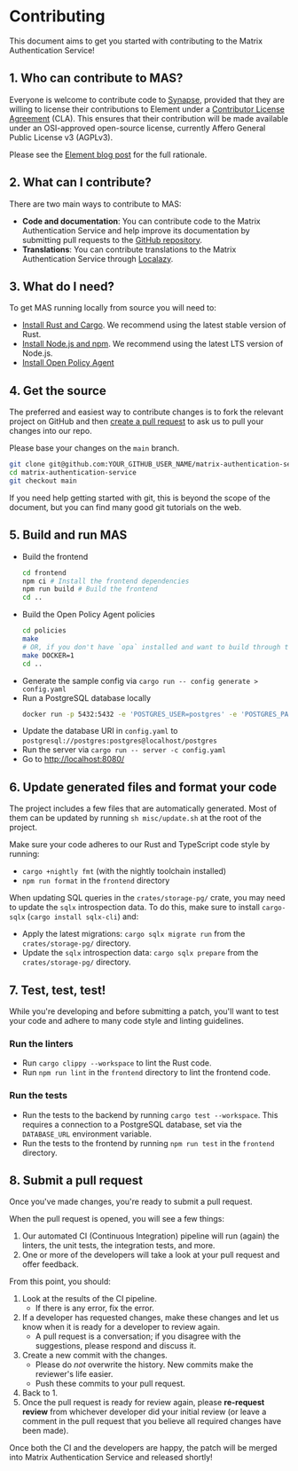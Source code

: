 # Contributing

This document aims to get you started with contributing to the Matrix Authentication Service!

## 1. Who can contribute to MAS?

Everyone is welcome to contribute code to [Synapse](https://github.com/element-hq/matrix-authentication-service), provided that they are willing to license their contributions to Element under a [Contributor License Agreement](https://cla-assistant.io/element-hq/matrix-authentication-service) (CLA). This ensures that their contribution will be made available under an OSI-approved open-source license, currently Affero General Public License v3 (AGPLv3).

Please see the [Element blog post](https://element.io/blog/synapse-now-lives-at-github-com-element-hq-synapse/) for the full rationale.

## 2. What can I contribute?

There are two main ways to contribute to MAS:

- **Code and documentation**: You can contribute code to the Matrix Authentication Service and help improve its documentation by submitting pull requests to the [GitHub repository](https://github.com/element-hq/matrix-authentication-service).
- **Translations**: You can contribute translations to the Matrix Authentication Service through [Localazy](https://localazy.com/p/matrix-authentication-service).

## 3. What do I need?

To get MAS running locally from source you will need to:

- [Install Rust and Cargo](https://www.rust-lang.org/learn/get-started). We recommend using the latest stable version of Rust.
- [Install Node.js and npm](https://nodejs.org/). We recommend using the latest LTS version of Node.js.
- [Install Open Policy Agent](https://www.openpolicyagent.org/docs#1-download-opa)

## 4. Get the source

The preferred and easiest way to contribute changes is to fork the relevant project on GitHub and then [create a pull request]( https://help.github.com/articles/using-pull-requests/) to ask us to pull your changes into our repo.

Please base your changes on the `main` branch.

```sh
git clone git@github.com:YOUR_GITHUB_USER_NAME/matrix-authentication-service.git
cd matrix-authentication-service
git checkout main
```

If you need help getting started with git, this is beyond the scope of the document, but you can find many good git tutorials on the web.

## 5. Build and run MAS

- Build the frontend
  ```sh
  cd frontend
  npm ci # Install the frontend dependencies
  npm run build # Build the frontend
  cd ..
  ```
- Build the Open Policy Agent policies
  ```sh
  cd policies
  make
  # OR, if you don't have `opa` installed and want to build through the OPA docker image
  make DOCKER=1
  cd ..
  ```
- Generate the sample config via `cargo run -- config generate > config.yaml`
- Run a PostgreSQL database locally
  ```sh
  docker run -p 5432:5432 -e 'POSTGRES_USER=postgres' -e 'POSTGRES_PASSWORD=postgres' -e 'POSTGRES_DATABASE=postgres' postgres
  ```
- Update the database URI in `config.yaml` to `postgresql://postgres:postgres@localhost/postgres`
- Run the server via `cargo run -- server -c config.yaml`
- Go to <http://localhost:8080/>

## 6. Update generated files and format your code

The project includes a few files that are automatically generated.
Most of them can be updated by running `sh misc/update.sh` at the root of the project.

Make sure your code adheres to our Rust and TypeScript code style by running:

 - `cargo +nightly fmt` (with the nightly toolchain installed)
 - `npm run format` in the `frontend` directory

When updating SQL queries in the `crates/storage-pg/` crate, you may need to update the `sqlx` introspection data. To do this, make sure to install `cargo-sqlx` (`cargo install sqlx-cli`) and:

 - Apply the latest migrations: `cargo sqlx migrate run` from the `crates/storage-pg/` directory.
 - Update the `sqlx` introspection data: `cargo sqlx prepare` from the `crates/storage-pg/` directory.

## 7. Test, test, test!

While you're developing and before submitting a patch, you'll want to test your code and adhere to many code style and linting guidelines.

### Run the linters

- Run `cargo clippy --workspace` to lint the Rust code.
- Run `npm run lint` in the `frontend` directory to lint the frontend code.

### Run the tests

- Run the tests to the backend by running `cargo test --workspace`. This requires a connection to a PostgreSQL database, set via the `DATABASE_URL` environment variable.
- Run the tests to the frontend by running `npm run test` in the `frontend` directory.

## 8. Submit a pull request

Once you've made changes, you're ready to submit a pull request.

When the pull request is opened, you will see a few things:

 1. Our automated CI (Continuous Integration) pipeline will run (again) the linters, the unit tests, the integration tests, and more.
 1. One or more of the developers will take a look at your pull request and offer feedback.

From this point, you should:

 1. Look at the results of the CI pipeline.
    - If there is any error, fix the error.
 1. If a developer has requested changes, make these changes and let us know when it is ready for a developer to review again.
    - A pull request is a conversation; if you disagree with the suggestions, please respond and discuss it.
 1. Create a new commit with the changes.
    - Please do *not* overwrite the history. New commits make the reviewer's life easier.
    - Push these commits to your pull request.
 1. Back to 1.
 1. Once the pull request is ready for review again, please **re-request review** from whichever developer did your initial review (or leave a comment in the pull request that you believe all required changes have been made).

Once both the CI and the developers are happy, the patch will be merged into Matrix Authentication Service and released shortly!
